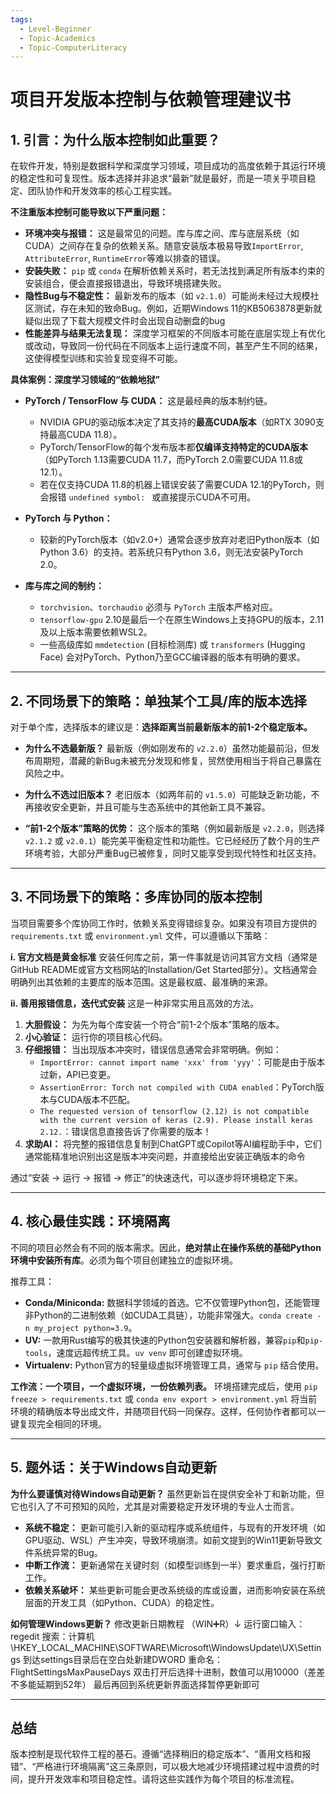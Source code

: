 ```yaml
---
tags:
  - Level-Beginner
  - Topic-Academics
  - Topic-ComputerLiteracy
---
```


# **项目开发版本控制与依赖管理建议书**

## **1. 引言：为什么版本控制如此重要？**

在软件开发，特别是数据科学和深度学习领域，项目成功的高度依赖于其运行环境的稳定性和可复现性。版本选择并非追求“最新”就是最好，而是一项关乎项目稳定、团队协作和开发效率的核心工程实践。

**不注重版本控制可能导致以下严重问题：**

*   **环境冲突与报错：** 这是最常见的问题。库与库之间、库与底层系统（如CUDA）之间存在复杂的依赖关系。随意安装版本极易导致`ImportError`, `AttributeError`, `RuntimeError`等难以排查的错误。
*   **安装失败：** `pip` 或 `conda` 在解析依赖关系时，若无法找到满足所有版本约束的安装组合，便会直接报错退出，导致环境搭建失败。
*   **隐性Bug与不稳定性：** 最新发布的版本（如 `v2.1.0`）可能尚未经过大规模社区测试，存在未知的致命Bug。例如，近期Windows 11的KB5063878更新就疑似出现了下载大规模文件时会出现自动删盘的bug
*   **性能差异与结果无法复现：** 深度学习框架的不同版本可能在底层实现上有优化或改动，导致同一份代码在不同版本上运行速度不同，甚至产生不同的结果，这使得模型训练和实验复现变得不可能。

**具体案例：深度学习领域的“依赖地狱”**

*   **PyTorch / TensorFlow 与 CUDA：** 这是最经典的版本制约链。
    *   NVIDIA GPU的驱动版本决定了其支持的**最高CUDA版本**（如RTX 3090支持最高CUDA 11.8）。
    *   PyTorch/TensorFlow的每个发布版本都**仅编译支持特定的CUDA版本**（如PyTorch 1.13需要CUDA 11.7，而PyTorch 2.0需要CUDA 11.8或12.1）。
    *   若在仅支持CUDA 11.8的机器上错误安装了需要CUDA 12.1的PyTorch，则会报错 `undefined symbol: ` 或直接提示CUDA不可用。

*   **PyTorch 与 Python：**
    *   较新的PyTorch版本（如v2.0+）通常会逐步放弃对老旧Python版本（如Python 3.6）的支持。若系统只有Python 3.6，则无法安装PyTorch 2.0。

*   **库与库之间的制约：**
    *   `torchvision`、`torchaudio` 必须与 `PyTorch` 主版本严格对应。
    *   `tensorflow-gpu` 2.10是最后一个在原生Windows上支持GPU的版本，2.11及以上版本需要依赖WSL2。
    *   一些高级库如 `mmdetection` (目标检测库) 或 `transformers` (Hugging Face) 会对PyTorch、Python乃至GCC编译器的版本有明确的要求。

---

## **2. 不同场景下的策略：单独某个工具/库的版本选择**

对于单个库，选择版本的建议是：**选择距离当前最新版本的前1-2个稳定版本。**

*   **为什么不选最新版？**
    最新版（例如刚发布的 `v2.2.0`）虽然功能最前沿，但发布周期短，潜藏的新Bug未被充分发现和修复，贸然使用相当于将自己暴露在风险之中。

*   **为什么不选过旧版本？**
    老旧版本（如两年前的 `v1.5.0`）可能缺乏新功能，不再接收安全更新，并且可能与生态系统中的其他新工具不兼容。

*   **“前1-2个版本”策略的优势：**
    这个版本的策略（例如最新版是 `v2.2.0`，则选择 `v2.1.2` 或 `v2.0.1`）能完美平衡稳定性和功能性。它已经经历了数个月的生产环境考验，大部分严重Bug已被修复，同时又能享受到现代特性和社区支持。

---

## **3. 不同场景下的策略：多库协同的版本控制**

当项目需要多个库协同工作时，依赖关系变得错综复杂。如果没有项目方提供的 `requirements.txt` 或 `environment.yml` 文件，可以遵循以下策略：

**i. 官方文档是黄金标准**
安装任何库之前，第一件事就是访问其官方文档（通常是GitHub README或官方文档网站的Installation/Get Started部分）。文档通常会明确列出其依赖的主要库的版本范围。这是最权威、最准确的来源。

**ii. 善用报错信息，迭代式安装**
这是一种非常实用且高效的方法。
1.  **大胆假设：** 为先为每个库安装一个符合“前1-2个版本”策略的版本。
2.  **小心验证：** 运行你的项目核心代码。
3.  **仔细报错：** 当出现版本冲突时，错误信息通常会非常明确。例如：
    *   `ImportError: cannot import name 'xxx' from 'yyy'`：可能是由于版本过新，API已变更。
    *   `AssertionError: Torch not compiled with CUDA enabled`：PyTorch版本与CUDA版本不匹配。
    *   `The requested version of tensorflow (2.12) is not compatible with the current version of keras (2.9). Please install keras 2.12.`：错误信息直接告诉了你需要的版本！
4.  **求助AI：** 将完整的报错信息复制到ChatGPT或Copilot等AI编程助手中，它们通常能精准地识别出这是版本冲突问题，并直接给出安装正确版本的命令

通过“安装 -> 运行 -> 报错 -> 修正”的快速迭代，可以逐步将环境稳定下来。

---

## **4. 核心最佳实践：环境隔离**

不同的项目必然会有不同的版本需求。因此，**绝对禁止在操作系统的基础Python环境中安装所有库**。必须为每个项目创建独立的虚拟环境。

推荐工具：
*   **Conda/Miniconda:** 数据科学领域的首选。它不仅管理Python包，还能管理非Python的二进制依赖（如CUDA工具链），功能非常强大。`conda create -n my_project python=3.9`。
*   **UV:** 一款用Rust编写的极其快速的Python包安装器和解析器，兼容`pip`和`pip-tools`，速度远超传统工具。`uv venv` 即可创建虚拟环境。
*   **Virtualenv:** Python官方的轻量级虚拟环境管理工具，通常与 `pip` 结合使用。

**工作流：一个项目，一个虚拟环境，一份依赖列表。**
环境搭建完成后，使用 `pip freeze > requirements.txt` 或 `conda env export > environment.yml` 将当前环境的精确版本导出成文件，并随项目代码一同保存。这样，任何协作者都可以一键复现完全相同的环境。

---

## **5. 题外话：关于Windows自动更新**

**为什么要谨慎对待Windows自动更新？**
虽然更新旨在提供安全补丁和新功能，但它也引入了不可预知的风险，尤其是对需要稳定开发环境的专业人士而言。
*   **系统不稳定：** 更新可能引入新的驱动程序或系统组件，与现有的开发环境（如GPU驱动、WSL）产生冲突，导致环境崩溃。如前文提到的Win11更新导致文件系统异常的Bug。
*   **中断工作流：** 更新通常在关键时刻（如模型训练到一半）要求重启，强行打断工作。
*   **依赖关系破坏：** 某些更新可能会更改系统级的库或设置，进而影响安装在系统层面的开发工具（如Python、CUDA）的稳定性。

**如何管理Windows更新？**
修改更新日期教程
（WIN➕R）↓
运行窗口输入：regedit
搜索：计算机\HKEY_LOCAL_MACHINE\SOFTWARE\Microsoft\WindowsUpdate\UX\Settings
到达settings目录后在空白处新建DWORD
重命名：FlightSettingsMaxPauseDays
双击打开后选择十进制，数值可以用10000（差差不多能延期到52年）
最后再回到系统更新界面选择暂停更新即可


---

## **总结**

版本控制是现代软件工程的基石。遵循“选择稍旧的稳定版本”、“善用文档和报错”、“严格进行环境隔离”这三条原则，可以极大地减少环境搭建过程中浪费的时间，提升开发效率和项目稳定性。请将这些实践作为每个项目的标准流程。